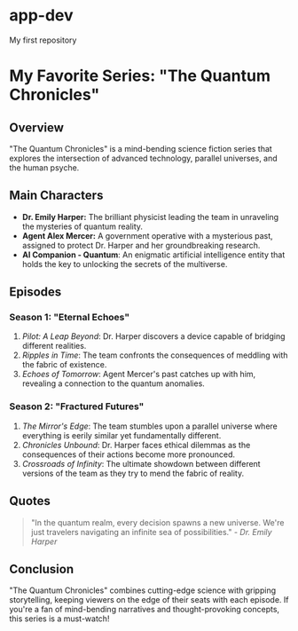 # app-dev
My first repository

# My Favorite Series: "The Quantum Chronicles"

## Overview

"The Quantum Chronicles" is a mind-bending science fiction series that explores the intersection of advanced technology, parallel universes, and the human psyche.

## Main Characters

- **Dr. Emily Harper:** The brilliant physicist leading the team in unraveling the mysteries of quantum reality.
- **Agent Alex Mercer:** A government operative with a mysterious past, assigned to protect Dr. Harper and her groundbreaking research.
- **AI Companion - Quantum**: An enigmatic artificial intelligence entity that holds the key to unlocking the secrets of the multiverse.

## Episodes

### Season 1: "Eternal Echoes"

1. *Pilot: A Leap Beyond*: Dr. Harper discovers a device capable of bridging different realities.
2. *Ripples in Time*: The team confronts the consequences of meddling with the fabric of existence.
3. *Echoes of Tomorrow*: Agent Mercer's past catches up with him, revealing a connection to the quantum anomalies.

### Season 2: "Fractured Futures"

1. *The Mirror's Edge*: The team stumbles upon a parallel universe where everything is eerily similar yet fundamentally different.
2. *Chronicles Unbound*: Dr. Harper faces ethical dilemmas as the consequences of their actions become more pronounced.
3. *Crossroads of Infinity*: The ultimate showdown between different versions of the team as they try to mend the fabric of reality.

## Quotes

> "In the quantum realm, every decision spawns a new universe. We're just travelers navigating an infinite sea of possibilities." - *Dr. Emily Harper*

## Conclusion

"The Quantum Chronicles" combines cutting-edge science with gripping storytelling, keeping viewers on the edge of their seats with each episode. If you're a fan of mind-bending narratives and thought-provoking concepts, this series is a must-watch!
